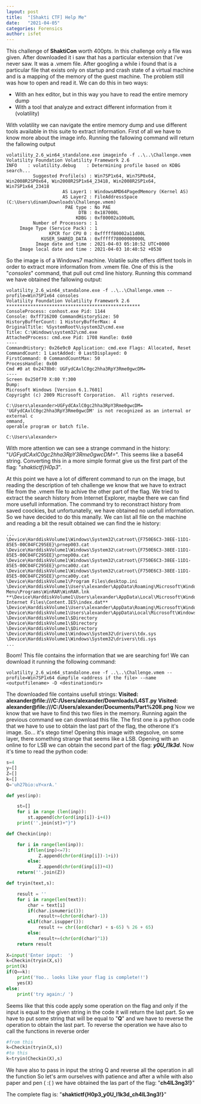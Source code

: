 ```yaml
---
layout: post
title:  "[Shakti CTF] Help Me"
date:   "2021-04-05"
categories: Forensics
author: isfet
---
```


This challenge of **ShaktiCon** worth 400pts. In this challenge only a file was given. After downloaded it i saw that has a particular extension that i've never saw. It was a .vmem file. After googling a while i found that is a particular file that exists only on startup and crash state of a virtual machine and is a mapping of the memory of the guest machine. The problem still was how to open and read it. We can do this in two ways:
- With an hex editor, but in this way you have to read the entire memory dump
- With a tool that analyze and extract different information from it (volatility)

With volatility we can navigate the entire memory dump and use different tools available in this suite to extract information.
First of all we have to know more about the image info. Running the fallowing command will return the fallowing output
```
volatility_2.6_win64_standalone.exe imageinfo -f ..\..\Challenge.vmem
Volatility Foundation Volatility Framework 2.6
INFO    : volatility.debug    : Determining profile based on KDBG search...
          Suggested Profile(s) : Win7SP1x64, Win7SP0x64, Win2008R2SP0x64, Win2008R2SP1x64_23418, Win2008R2SP1x64, Win7SP1x64_23418
                     AS Layer1 : WindowsAMD64PagedMemory (Kernel AS)
                     AS Layer2 : FileAddressSpace (C:\Users\dinam\Downloads\Challenge.vmem)
                      PAE type : No PAE
                           DTB : 0x187000L
                          KDBG : 0xf80002a100a0L
          Number of Processors : 1
     Image Type (Service Pack) : 1
                KPCR for CPU 0 : 0xfffff80002a11d00L
             KUSER_SHARED_DATA : 0xfffff78000000000L
           Image date and time : 2021-04-03 05:10:52 UTC+0000
     Image local date and time : 2021-04-03 10:40:52 +0530
```

So the image is of a Windows7 machine.
Volatile suite offers diffent tools in order to extract more information from .vmem file.
One of this is the "*consoles*" command, that pull out cmd line history. Running this command we have obtained the fallowing output:

```
volatility_2.6_win64_standalone.exe -f ..\..\Challenge.vmem --profile=Win7SP1x64 consoles
Volatility Foundation Volatility Framework 2.6
**************************************************
ConsoleProcess: conhost.exe Pid: 1144
Console: 0xff716200 CommandHistorySize: 50
HistoryBufferCount: 1 HistoryBufferMax: 4
OriginalTitle: %SystemRoot%\system32\cmd.exe
Title: C:\Windows\system32\cmd.exe
AttachedProcess: cmd.exe Pid: 1708 Handle: 0x60
----
CommandHistory: 0x26e9c0 Application: cmd.exe Flags: Allocated, Reset
CommandCount: 1 LastAdded: 0 LastDisplayed: 0
FirstCommand: 0 CommandCountMax: 50
ProcessHandle: 0x60
Cmd #0 at 0x2478b0: UGFydCAxlC0gc2hha3RpY3Rme0gwcDM=
----
Screen 0x250f70 X:80 Y:300
Dump:
Microsoft Windows [Version 6.1.7601]
Copyright (c) 2009 Microsoft Corporation.  All rights reserved.

C:\Users\alexander>UGFydCAxlC0gc2hha3RpY3Rme0gwcDM=
'UGFydCAxlC0gc2hha3RpY3Rme0gwcDM' is not recognized as an internal or external c
ommand,
operable program or batch file.

C:\Users\alexander>
```

With more attention we can see a strange command in the history: "*UGFydCAxlC0gc2hha3RpY3Rme0gwcDM=*". This seems like a base64 string. Converting this in a more simple format give us the first part of the flag: "*shaktictf{H0p3*".

At this point we have a lot of different command to run on the image, but reading the description of teh challenge we know that we have to extract file from the .vmem file to achive the other part of the flag.
We tried to extract the search history from Internet Explorer, maybe there we can find more usefull information.
The command try to reconstract history from saved coockies, but unfortunatelly, we have obtained no usefull information. So we have decided to do this manally. We can list all file on the machine and reading a bit the result obtained we can find the ie history:
```
...
\Device\HarddiskVolume1\Windows\System32\catroot\{F750E6C3-38EE-11D1-85E5-00C04FC295EE}\prnep003.cat
\Device\HarddiskVolume1\Windows\System32\catroot\{F750E6C3-38EE-11D1-85E5-00C04FC295EE}\prnep00a.cat
\Device\HarddiskVolume1\Windows\System32\catroot\{F750E6C3-38EE-11D1-85E5-00C04FC295EE}\prnca00z.cat
\Device\HarddiskVolume1\Windows\System32\catroot\{F750E6C3-38EE-11D1-85E5-00C04FC295EE}\prnca00y.cat
\Device\HarddiskVolume1\Program Files\desktop.ini
\Device\HarddiskVolume1\Users\alexander\AppData\Roaming\Microsoft\Windows\Start Menu\Programs\WinRAR\WinRAR.lnk
**\Device\HarddiskVolume1\Users\alexander\AppData\Local\Microsoft\Windows\Temporary Internet Files\Content.IE5\index.dat**
\Device\HarddiskVolume1\Users\alexander\AppData\Roaming\Microsoft\Windows\Cookies\index.dat
\Device\HarddiskVolume1\Users\alexander\AppData\Local\Microsoft\Windows\History\History.IE5\index.dat
\Device\HarddiskVolume1\$Directory
\Device\HarddiskVolume1\$Directory
\Device\HarddiskVolume1\$Directory
\Device\HarddiskVolume1\Windows\System32\drivers\tdx.sys
\Device\HarddiskVolume1\Windows\System32\drivers\tdi.sys
...
```
Boom! This file contains the information that we are searching for! We can download it running the following command:
```
volatility_2.6_win64_standalone.exe -f ..\..\Challenge.vmem --profile=Win7SP1x64 dumpfile <address if the file> --name <outputfilename> -D <destinationdir>
```

The downloaded file contains usefull strings:
**Visited: alexander@file:///C:/Users/alexander/Downloads/L4ST.py**
**Visited: alexander@file:///C:/Users/alexander/Documents/Part%20II.png**
Now we know that we have to find this two files in the memory. Running again the previous command we can download this file.
The first one is a python code that we have to use to obtain the last part of the flag, the otherone it's image.
So... it's stego time!
Opening this image with stegsolve, on some layer, there something strange that seems like a LSB. Opening with an online to for LSB we can obtain the second part of the flag: **_y0U_l1k3d_**.
Now it's time to read the python code:
```python
s=4
y=[]
Z=[]
k=[]
Q='uh27bio:uY<xrA.'

def yes(inp):

    st=[]
    for i in range (len(inp)):
        st.append(chr(ord(inp[i])-i+4))
    print(''.join(st)+"}")

def Checkin(inp):

    for i in range(len(inp)):
        if(len(inp)<=7):
            Z.append(chr(ord(inp[i])-1+i))
        else:
            Z.append(chr(ord(inp[i])+4))
    return(''.join(Z))

def tryin(text,s):

    result = ''
    for i in range(len(text)):     	
        char = text[i]
        if(char.isnumeric()):
            result+=(chr(ord(char)-1))
        elif(char.isupper()):
            result += chr((ord(char) + s-65) % 26 + 65)
        else:
            result+=(chr(ord(char)^1))
    return result 
    
X=input('Enter input:  ')
k=Checkin(tryin(X,s))
print(k)
if(Q==k):
    print('Yoo.. looks like your flag is complete!!')
    yes(X)
else:
    print('try again:/ ')
```

Seems like that this code apply some operation on the flag and only if the input is equal to the given string in the code it will return the last part. So we have to put some string that will be equal to "**Q**" and we have to reverse the operation to obtain the last part.
To reverse the operation we have also to call the functions in reverse order
```python
#from this
k=Checkin(tryin(X,s))
#to this
k=tryin(Checkin(X),s)
```
We have also to pass in input the string Q and reverse all the operation in all the function
So let's arm ourselves with patience and after a while with also paper and pen ( :( ) we have obtained the las part of the flag: "**ch4lL3ng3!}**"

The complete flag is: "**shaktictf{H0p3_y0U_l1k3d_ch4lL3ng3!}**"
